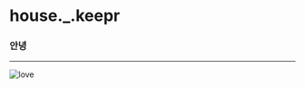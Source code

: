 # house._.keepr


### 안녕



----

![love]([https://www.google.com/url?sa=i&url=https%3A%2F%2Fv.daum.net%2Fv%2F20201207170638512%3Ff%3Dp&psig=AOvVaw2O2DAaqu3LkEWLOi53fCXW&ust=1673325302002000&source=images&cd=vfe&ved=0CBAQjRxqFwoTCKjXiJfVufwCFQAAAAAdAAAAABAF](https://img4.daumcdn.net/thumb/R658x0.q70/?fname=https://t1.daumcdn.net/news/202012/07/sportstoday/20201207170641485nqeq.jpg))
